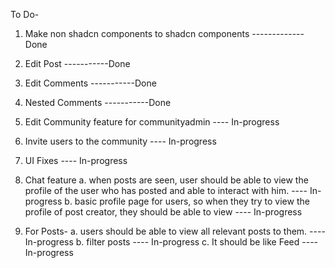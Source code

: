 To Do-

1. Make non shadcn components to shadcn components ------------- Done
2. Edit Post -----------Done
3. Edit Comments -----------Done
4. Nested Comments -----------Done
5. Edit Community feature for communityadmin ---- In-progress
6. Invite users to the community ---- In-progress
7. UI Fixes ---- In-progress
8. Chat feature
   a. when posts are seen, user should be able to view the profile of the user who has posted and able to interact with him. ---- In-progress
   b. basic profile page for users, so when they try to view the profile of post creator, they should be able to view ---- In-progress

9. For Posts-
   a. users should be able to view all relevant posts to them. ---- In-progress
   b. filter posts ---- In-progress
   c. It should be like Feed ---- In-progress
